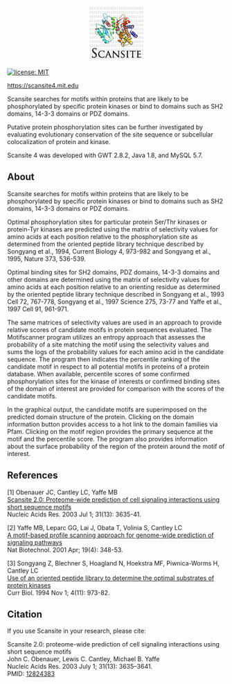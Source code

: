 <p style="text-align: center">
  <img src="Scansite4/CoreApplication/src/main/webapp/favicon.png" alt = "Scansite 4" />
</p>

[![license: MIT](https://img.shields.io/badge/license-MIT-blue.svg)](https://opensource.org/licenses/MIT)

https://scansite4.mit.edu

Scansite searches for motifs within proteins that are likely to be phosphorylated by specific protein kinases or bind to domains such as SH2 domains, 14-3-3 domains or PDZ domains.

Putative protein phosphorylation sites can be further investigated by evaluating evolutionary conservation of the site sequence or subcellular colocalization of protein and kinase.

Scansite 4 was developed with GWT 2.8.2, Java 1.8, and MySQL 5.7.

## About

Scansite searches for motifs within proteins that are likely to be phosphorylated by specific protein kinases or bind to domains such as SH2 domains, 14-3-3 domains or PDZ domains.

Optimal phosphorylation sites for particular protein Ser/Thr kinases or protein-Tyr kinases are predicted using the matrix of selectivity values for amino acids at each position relative to the phosphorylation site as determined from the oriented peptide library technique described by Songyang et al., 1994, Current Biology 4, 973-982 and Songyang et al., 1995, Nature 373, 536-539.

Optimal binding sites for SH2 domains, PDZ domains, 14-3-3 domains and other domains are determined using the matrix of selectivity values for amino acids at each position relative to an orienting residue as determined by the oriented peptide library technique described in Songyang et al., 1993 Cell 72, 767-778, Songyang et al., 1997 Science 275, 73-77 and Yaffe et al., 1997 Cell 91, 961-971.

The same matrices of selectivity values are used in an approach to provide relative scores of candidate motifs in protein sequences evaluated. The Motifscanner program utilizes an entropy approach that assesses the probability of a site matching the motif using the selectivity values and sums the logs of the probability values for each amino acid in the candidate sequence. The program then indicates the percentile ranking of the candidate motif in respect to all potential motifs in proteins of a protein database. When available, percentile scores of some confirmed phosphorylation sites for the kinase of interests or confirmed binding sites of the domain of interest are provided for comparison with the scores of the candidate motifs.

In the graphical output, the candidate motifs are superimposed on the predicted domain structure of the protein. Clicking on the domain information button provides access to a hot link to the domain families via Pfam. Clicking on the motif region provides the primary sequence at the motif and the percentile score. The program also provides information about the surface probability of the region of the protein around the motif of interest. 

## References

[1] Obenauer JC, Cantley LC, Yaffe MB  
[Scansite 2.0: Proteome-wide prediction of cell signaling interactions using short sequence motifs](https://www.ncbi.nlm.nih.gov/pubmed/12824383)  
Nucleic Acids Res. 2003 Jul 1; 31(13): 3635-41.

[2] Yaffe MB, Leparc GG, Lai J, Obata T, Volinia S, Cantley LC  
[A motif-based profile scanning approach for genome-wide prediction of signaling pathways](https://www.ncbi.nlm.nih.gov/pubmed/11283593)  
Nat Biotechnol. 2001 Apr; 19(4): 348-53.

[3] Songyang Z, Blechner S, Hoagland N, Hoekstra MF, Piwnica-Worms H, Cantley LC  
[Use of an oriented peptide library to determine the optimal substrates of protein kinases](https://www.ncbi.nlm.nih.gov/pubmed/7874496)  
Curr Biol. 1994 Nov 1; 4(11): 973-82.

## Citation

If you use Scansite in your research, please cite:

Scansite 2.0: proteome-wide prediction of cell signaling interactions using short sequence motifs  
John C. Obenauer, Lewis C. Cantley, Michael B. Yaffe  
Nucleic Acids Res. 2003 July 1; 31(13): 3635–3641.  
PMID: [12824383](https://www.ncbi.nlm.nih.gov/pubmed/12824383)